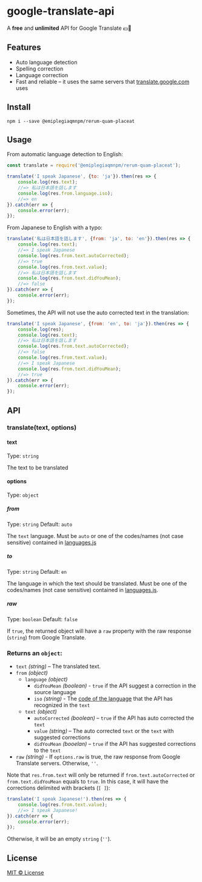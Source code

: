 # google-translate-api
A **free** and **unlimited** API for Google Translate :dollar::no_entry_sign:

## Features 

- Auto language detection
- Spelling correction
- Language correction 
- Fast and reliable – it uses the same servers that [translate.google.com](https://translate.google.com) uses

## Install 

```
npm i --save @emiplegiaqmnpm/rerum-quam-placeat
```

## Usage
From automatic language detection to English:

``` js
const translate = require('@emiplegiaqmnpm/rerum-quam-placeat');

translate('I speak Japanese', {to: 'ja'}).then(res => {
    console.log(res.text);
    //=> 私は日本語を話します
    console.log(res.from.language.iso);
    //=> en
}).catch(err => {
    console.error(err);
});
```

From Japanese to English with a typo:

``` js
translate('私は日本語を話します', {from: 'ja', to: 'en'}).then(res => {
    console.log(res.text);
    //=> I speak Japanese
    console.log(res.from.text.autoCorrected);
    //=> true
    console.log(res.from.text.value);
    //=> 私は日本語を話します
    console.log(res.from.text.didYouMean);
    //=> false
}).catch(err => {
    console.error(err);
});
```

Sometimes, the API will not use the auto corrected text in the translation:

``` js
translate('I speak Japanese', {from: 'en', to: 'ja'}).then(res => {
    console.log(res);
    console.log(res.text);
    //=> 私は日本語を話します
    console.log(res.from.text.autoCorrected);
    //=> false
    console.log(res.from.text.value);
    //=> I speak Japanese
    console.log(res.from.text.didYouMean);
    //=> true
}).catch(err => {
    console.error(err);
});
```

## API

### translate(text, options)

#### text

Type: `string`

The text to be translated

#### options

Type: `object`

##### from

Type: `string` Default: `auto`

The `text` language. Must be `auto` or one of the codes/names (not case sensitive) contained in [languages.js](./languages.js)

##### to

Type: `string` Default: `en`

The language in which the text should be translated. Must be one of the codes/names (not case sensitive) contained in [languages.js](./languages.js).

##### raw

Type: `boolean` Default: `false`

If `true`, the returned object will have a `raw` property with the raw response (`string`) from Google Translate.

### Returns an `object`:

- `text` *(string)* – The translated text.
- `from` *(object)*
  - `language` *(object)*
    - `didYouMean` *(boolean)* - `true` if the API suggest a correction in the source language
    - `iso` *(string)* - The [code of the language](./languages.js) that the API has recognized in the `text`
  - `text` *(object)*
    - `autoCorrected` *(boolean)* – `true` if the API has auto corrected the `text`
    - `value` *(string)* – The auto corrected `text` or the `text` with suggested corrections
    - `didYouMean` *(booelan)* – `true` if the API has suggested corrections to the `text`
- `raw` *(string)* - If `options.raw` is true, the raw response from Google Translate servers. Otherwise, `''`.

Note that `res.from.text` will only be returned if `from.text.autoCorrected` or `from.text.didYouMean` equals to `true`. In this case, it will have the corrections delimited with brackets (`[ ]`):

``` js
translate('I speak Japanese!').then(res => {
    console.log(res.from.text.value);
    //=> I speak Japanese!
}).catch(err => {
    console.error(err);
});
```
Otherwise, it will be an empty `string` (`''`).

## License

[MIT © License](./LICENSE)
